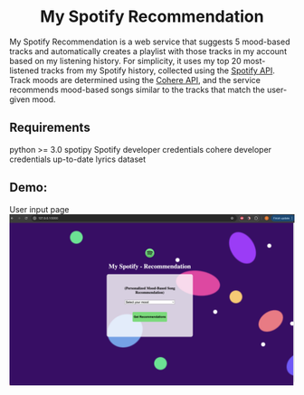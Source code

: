<h1 align="center">My Spotify Recommendation</h1>

My Spotify Recommendation is a web service that suggests 5 mood-based tracks and automatically creates a playlist with those tracks in my account based on my listening history. For simplicity, it uses my top 20 most-listened tracks from my Spotify history, collected using the [Spotify API](https://developer.spotify.com/). Track moods are determined using the [Cohere API](https://cohere.com/), and the service recommends mood-based songs similar to the tracks that match the user-given mood.

## Requirements
python >= 3.0
spotipy
Spotify developer credentials
cohere developer credentials
up-to-date lyrics dataset

## Demo:
User input page
![Demo](results/img1.png)
